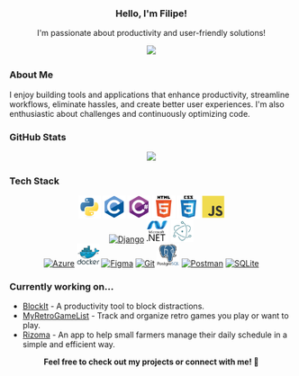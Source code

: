 <h3 align="center">Hello, I'm Filipe!</h3>
<p align="center">I'm passionate about productivity and user-friendly solutions!</p>
<p align="center">
    <a href="https://www.linkedin.com/in/lfilipems/"><img src="https://img.shields.io/badge/LinkedIn-Filipe-blue?logo=linkedin"></a>
</p>

<h3>About Me</h3>
<p>I enjoy building tools and applications that enhance productivity, streamline workflows, eliminate hassles, and create better user experiences. I'm also enthusiastic about challenges and continuously optimizing code.</p>

<h3>GitHub Stats</h3>
<p align="center">
    <img src="https://github-readme-stats.vercel.app/api/top-langs?username=filipe-ms&show_icons=true&locale=en&layout=compact&hide=Makefile,lua&theme=radical">
</p>


<h3>Tech Stack</h3>
<p align="center">
    <a href="https://www.python.org" target="_blank" rel="noreferrer"><img src="https://raw.githubusercontent.com/devicons/devicon/master/icons/python/python-original.svg" alt="Python" width="40" height="40"/></a>
    <a href="https://www.cprogramming.com/" target="_blank" rel="noreferrer"><img src="https://raw.githubusercontent.com/devicons/devicon/master/icons/c/c-original.svg" alt="C" width="40" height="40"/></a>
    <a href="https://www.w3schools.com/cs/" target="_blank" rel="noreferrer"><img src="https://raw.githubusercontent.com/devicons/devicon/master/icons/csharp/csharp-original.svg" alt="C#" width="40" height="40"/></a>
    <a href="https://www.w3.org/html/" target="_blank" rel="noreferrer"><img src="https://raw.githubusercontent.com/devicons/devicon/master/icons/html5/html5-original-wordmark.svg" alt="HTML5" width="40" height="40"/></a>
    <a href="https://www.w3schools.com/css/" target="_blank" rel="noreferrer"><img src="https://raw.githubusercontent.com/devicons/devicon/master/icons/css3/css3-original-wordmark.svg" alt="CSS3" width="40" height="40"/></a>
    <a href="https://developer.mozilla.org/en-US/docs/Web/JavaScript" target="_blank" rel="noreferrer"><img src="https://raw.githubusercontent.com/devicons/devicon/master/icons/javascript/javascript-original.svg" alt="JavaScript" width="40" height="40"/></a>
    <br>
    <a href="https://www.djangoproject.com/" target="_blank" rel="noreferrer"><img src="https://cdn.worldvectorlogo.com/logos/django.svg" alt="Django" width="40" height="40"/></a>
    <a href="https://dotnet.microsoft.com/" target="_blank" rel="noreferrer"><img src="https://raw.githubusercontent.com/devicons/devicon/master/icons/dot-net/dot-net-original-wordmark.svg" alt="Dotnet" width="40" height="40"/></a>
    <a href="https://www.electronjs.org" target="_blank" rel="noreferrer"><img src="https://raw.githubusercontent.com/devicons/devicon/master/icons/electron/electron-original.svg" alt="Electron" width="40" height="40"/></a>
    <br>
    <a href="https://azure.microsoft.com/en-in/" target="_blank" rel="noreferrer"><img src="https://www.vectorlogo.zone/logos/microsoft_azure/microsoft_azure-icon.svg" alt="Azure" width="40" height="40"/></a>
    <a href="https://www.docker.com/" target="_blank" rel="noreferrer"><img src="https://raw.githubusercontent.com/devicons/devicon/master/icons/docker/docker-original-wordmark.svg" alt="Docker" width="40" height="40"/></a>
    <a href="https://www.figma.com/" target="_blank" rel="noreferrer"><img src="https://www.vectorlogo.zone/logos/figma/figma-icon.svg" alt="Figma" width="40" height="40"/></a>
    <a href="https://git-scm.com/" target="_blank" rel="noreferrer"><img src="https://www.vectorlogo.zone/logos/git-scm/git-scm-icon.svg" alt="Git" width="40" height="40"/></a>
    <a href="https://www.postgresql.org" target="_blank" rel="noreferrer"><img src="https://raw.githubusercontent.com/devicons/devicon/master/icons/postgresql/postgresql-original-wordmark.svg" alt="PostgreSQL" width="40" height="40"/></a>
    <a href="https://postman.com" target="_blank" rel="noreferrer"><img src="https://www.vectorlogo.zone/logos/getpostman/getpostman-icon.svg" alt="Postman" width="40" height="40"/></a>
    <a href="https://www.sqlite.org/" target="_blank" rel="noreferrer"><img src="https://www.vectorlogo.zone/logos/sqlite/sqlite-icon.svg" alt="SQLite" width="40" height="40"/></a>
</p>



<h3>Currently working on...</h3>
<ul>
    <li><a href="https://github.com/filipe-ms/BlockIt">BlockIt</a> - A productivity tool to block distractions.</li>
    <li><a href="https://github.com/andgabx/MyRetroGameList">MyRetroGameList</a> - Track and organize retro games you play or want to play.</li>
    <li><a href="https://github.com/jhrvo0/Rizoma">Rizoma</a> - An app to help small farmers manage their daily schedule in a simple and efficient way.</li>
</ul>

<p align="center"><b>Feel free to check out my projects or connect with me! 👾<b></p>
